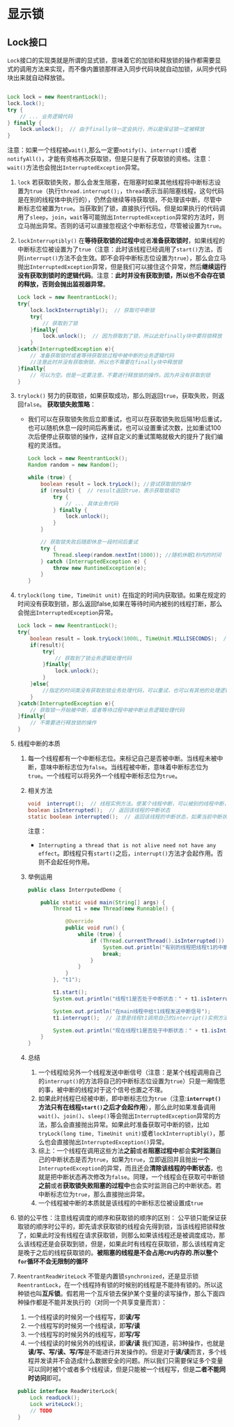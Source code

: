 # 显示锁

## Lock接口

 ``Lock``接口的实现类就是所谓的显式锁，意味着它的加锁和释放锁的操作都需要显式的调用方法来实现，而不像内置锁那样进入同步代码块就自动加锁，从同步代码块出来就自动释放锁。

```java

Lock lock = new ReentrantLock();
lock.lock();
try {
    // ... 业务逻辑代码
} finally {
    lock.unlock();  // 由于finally块一定会执行，所以能保证锁一定被释放
}

```

注意：如果一个线程被``wait()``,那么一定要``notify()``、``interrupt()``或者``notifyAll()``，才能有资格再次获取锁，但是只是有了获取锁的资格。注意：``wait()``方法也会抛出``InterruptedException``异常。

1. ``lock``
若获取锁失败，那么会发生阻塞，在阻塞时如果其他线程将中断标志设置为``true``（执行``thread.interrupt();``，``thread``表示当前阻塞线程，这句代码是在别的线程体中执行的），仍然会继续等待获取锁，不处理该中断，尽管中断标志位被置为``true``。当获取到了锁，直接执行代码。但是如果执行的代码调用了``sleep``，``join``，``wait``等可能抛出``InterruptedException``异常的方法时，则立马抛出异常。否则的话可以直接忽视这个中断标志位，尽管被设置为``true``。

2. ``lockInterruptibly()``
在**等待获取锁的过程中**或者**准备获取锁时**，如果线程的中断标志位被设置为了``true``（注意：此时该线程已经调用了``start()``方法，否则``interrupt()``方法不会生效。即不会将中断标志位设置为``true``），那么会立马抛出``InterruptedException``异常，但是我们可以接住这个异常，然后**继续运行没有获取到锁时的逻辑代码**。注意：**此时并没有获取到锁，所以也不会存在锁的释放，否则会抛出监视器异常**。

    ```java
    Lock lock = new ReentrantLock();
    try{
        lock.lockInterruptibly();  // 获取可中断锁
        try{
            // 获取到了锁
        }finally{
            lock.unlock();  // 因为获取到了锁，所以此处finally块中要将锁释放
        }
    }catch(InterruptedException e){
        // 准备获取锁时或者等待获取锁过程中被中断的业务逻辑代码
        //注意此时并没有获取倒锁，所以也不需要在finally块中释放锁
    }finally{
        // 可以为空。但是一定要注意，不要进行释放锁的操作。因为并没有获取到锁
    }

    ```

3. ``trylock()``
努力的获取锁，如果获取成功，那么则返回``true``，获取失败，则返回``false``。
**获取锁失败策略**：
    + 我们可以在获取锁失败后立即重试，也可以在获取锁失败后隔1秒后重试，也可以随机休息一段时间后再重试，也可以设置重试次数，比如重试100次后便停止获取锁的操作，这样自定义的重试策略就极大的提升了我们编程的灵活性。

        ```java
        Lock lock = new ReentrantLock();
        Random random = new Random();

        while (true) {
            boolean result = lock.tryLock(); //尝试获取锁的操作
            if (result) {  // result返回true，表示获取锁成功
                try {
                    // ... 具体业务代码
                } finally {
                    lock.unlock();
                }
            }

            // 获取锁失败后随即休息一段时间后重试
            try {
                Thread.sleep(random.nextInt(1000)); //随机休眠1秒内的时间
            } catch (InterruptedException e) {
                throw new RuntimeException(e);
            }
        }
        ```

4. ``trylock(long time, TimeUnit unit)``
在指定的时间内获取锁。如果在规定的时间没有获取到锁，那么返回false,如果在等待时间内被别的线程打断，那么会抛出``InterruptedException``异常。

    ```java
    Lock lock = new ReentrantLock();
    try{
        boolean result = look.tryLock(1000L, TimeUnit.MILLISECONDS);  // 设置获取锁等待时间
        if(result){
            try{
                // 获取到了锁业务逻辑处理代码
            }finally{
                lock.unlock();
            }
        }else{
            //指定的时间类没有获取到锁业务处理代码，可以重试，也可以有其他的处理逻辑
        }
    }catch(InterruptedException e){
        // 获取锁一开始被中断，或者等待过程中被中断业务逻辑处理代码
    }finally{
        // 不需要进行释放锁的操作
    }
    ```

5. 线程中断的本质
    1. 每一个线程都有一个中断标志位。来标记自己是否被中断。当线程未被中断，意味中断标志位为``false``。当线程被中断，意味着中断标志位为``true``。一个线程可以将另外一个线程中断标志位为``true``。

    2. 相关方法

        ```java
        void  interrupt();  // 线程实例方法。使某个线程中断，可以被别的线程中断，也可以自己中断自己
        boolean isInterrupted();  // 返回该线程的中断状态
        static boolean interrupted();  // 返回该线程的中断状态，如果当前中断状态为true，那么调用该方法会将该线程中断状态置为false
        ```

        注意：
        + ``Interrupting a thread that is not alive need not have any effect``。即线程只有``start()``之后，``interrupt()``方法才会起作用。否则不会起任何作用。

    3. 举例运用

        ```java
        public class InterrputedDemo {

            public static void main(String[] args) {
                Thread t1 = new Thread(new Runnable() {

                    @Override
                    public void run() {
                        while (true) {
                            if (Thread.currentThread().isInterrupted()) {
                                System.out.println("有别的线程把线程t1的中断状态变为true，退出循环");
                                break;
                            }
                        }
                    }
                }, "t1");

                t1.start();
                System.out.println("线程t1是否处于中断状态：" + t1.isInterrupted());

                System.out.println("在main线程中给t1线程发送中断信号");
                t1.interrupt();  // 注意是线程t1调用自己的interript()实例方法将自己中断。只不过这个方法的调用是发生在main线程中

                System.out.println("现在线程t1是否处于中断状态：" + t1.isInterrupted());
            }
        }
        ```

    4. 总结
        1. 一个线程给另外一个线程发送中断信号（注意：是某个线程调用自己的``interrupt()``的方法将自己的中断标志位设置为``true``）只是一厢情愿的事，被中断的线程对于这个信号也置之不理。
        2. 如果此时线程已经被中断，即中断标志位为``true``（注意:**``interrupt()``方法只有在线程``start()``之后才会起作用**），那么此时如果准备调用``wait()``、``join()``、``sleep()``等会抛出``InterruptedException``异常的方法，那么会直接抛出异常。如果此时准备获取可中断的锁，比如``tryLock(long time, TimeUnit unit)``或者``lockInterruptibly()``，那么也会直接抛出``InterruptedException()``异常。
        3. 综上：一个线程在调用这些方法**之前**或者**阻塞过程中**都会**实时监测**自己的中断状态是否为``true``，如果为``true``，立即返回并且抛出一个``InterruptedException``的异常，而且还会**清除该线程的中断状态**，也就是把中断状态再次修改为``false``。同理，一个线程会在获取可中断锁**之前**或者**获取锁失败阻塞的过程中**也会实时监测自己的中断状态。若中断标志位为``true``，那么直接抛出异常。
        4. 一个线程被中断的本质就是该线程的中断标志位被设置成``true``

6. 锁的公平性：注意线程调度的顺序和获取锁的顺序的区别：
公平锁只能保证获取锁的顺序时公平的，即先请求获取锁的线程会先得到锁，当该线程把锁释放了，如果此时没有线程在请求获取锁，则那么如果该线程还是被调度成功，那么该线程还是会获取到锁，但是，如果此时有线程在获取锁，那么该线程肯定是晚于之后的线程获取锁的。**被阻塞的线程是不会占用``CPU``内存的.所以整个``for``循环不会无限制的循环**

7. ``ReentrantReadWriteLock``
不管是内置锁``synchronized``，还是显示锁``ReentrantLock``，在一个线程持有锁的时候别的线程是不能持有锁的。所以这种锁也叫**互斥锁**。假若用一个互斥锁去保护某个变量的读写操作，那么下面四种操作都是不能并发执行的（对同一个共享变量而言）：
    1. 一个线程读的时候另一个线程写，即**读/写**
    2. 一个线程写的时候另一个线程读，即**写/读**
    3. 一个线程写的时候另外的线程写，即**写/写**
    4. 一个线程读的时候另外的线程读，即**读/读**
    我们知道，前3种操作，也就是**读/写、写/读、写/写**是不能进行并发操作的。但是对于**读/读**而言，多个线程并发读并不会造成什么数据安全的问题。所以我们只需要保证多个变量可以同时被1个或者多个线程读，但是只能被一个线程写，但是**二者不能同时访问**即可。

    ```java
    public interface ReadWriterLock{
        Lock readLock();
        Lock writeLock();
        // TODO
    }
    ```

